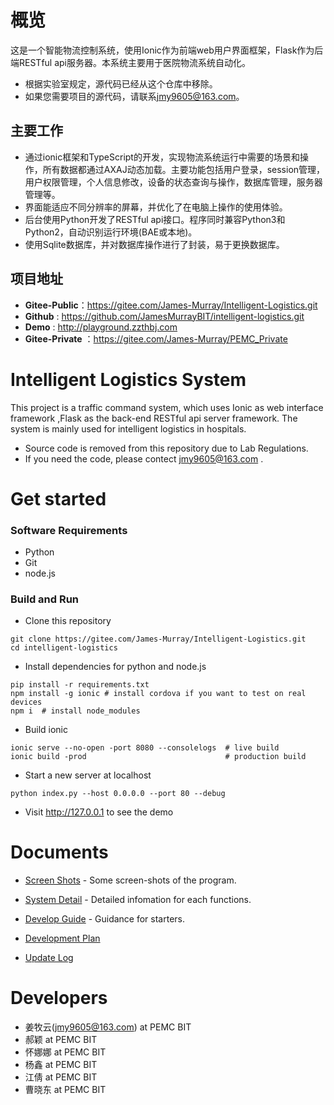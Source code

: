 # 概览

这是一个智能物流控制系统，使用Ionic作为前端web用户界面框架，Flask作为后端RESTful api服务器。本系统主要用于医院物流系统自动化。

- 根据实验室规定，源代码已经从这个仓库中移除。
- 如果您需要项目的源代码，请联系<jmy9605@163.com>。

## 主要工作

* 通过ionic框架和TypeScript的开发，实现物流系统运行中需要的场景和操作，所有数据都通过AXAJ动态加载。主要功能包括用户登录，session管理，用户权限管理，个人信息修改，设备的状态查询与操作，数据库管理，服务器管理等。
* 界面能适应不同分辨率的屏幕，并优化了在电脑上操作的使用体验。
* 后台使用Python开发了RESTful api接口。程序同时兼容Python3和Python2，自动识别运行环境(BAE或本地)。
* 使用Sqlite数据库，并对数据库操作进行了封装，易于更换数据库。

## 项目地址

* __Gitee-Public__：<https://gitee.com/James-Murray/Intelligent-Logistics.git>
* __Github__ : <https://github.com/JamesMurrayBIT/intelligent-logistics.git> 
* __Demo__  : <http://playground.zzthbj.com>
* __Gitee-Private__ ：<https://gitee.com/James-Murray/PEMC_Private>

# Intelligent Logistics System

This project is a traffic command system, which uses Ionic as web interface framework ,Flask as the back-end RESTful api server framework. The system is mainly used for intelligent logistics in hospitals.

- Source code is removed from this repository due to Lab Regulations.
- If you need the code, please contect <jmy9605@163.com> .

# Get started

### Software Requirements

- Python
- Git
- node.js

### Build and Run

* Clone this repository

```shell
git clone https://gitee.com/James-Murray/Intelligent-Logistics.git
cd intelligent-logistics
```
* Install dependencies for python and node.js

```shell
pip install -r requirements.txt
npm install -g ionic # install cordova if you want to test on real devices   
npm i  # install node_modules 
```
* Build ionic

```shell
ionic serve --no-open -port 8080 --consolelogs  # live build
ionic build -prod                               # production build
```
* Start a new server at localhost

```shell
python index.py --host 0.0.0.0 --port 80 --debug
```
* Visit <http://127.0.0.1> to see the demo

# Documents

* [Screen Shots](https://gitee.com/James-Murray/Intelligent-Logistics/blob/master/wiki/screenshots.md) - Some screen-shots of the program.
* [System Detail](https://gitee.com/James-Murray/Intelligent-Logistics/blob/master/wiki/detail.md) - Detailed infomation for each functions.
* [Develop Guide](https://gitee.com/James-Murray/Intelligent-Logistics/blob/master/wiki/develop.md) - Guidance for starters.

* [Development Plan](https://gitee.com/James-Murray/Intelligent-Logistics/blob/master/wiki/plan.md)
* [Update Log](https://gitee.com/James-Murray/Intelligent-Logistics/blob/master/wiki/update.md)

# Developers

* 姜牧云(jmy9605@163.com) at PEMC BIT
* 郝颖 at PEMC BIT
* 怀娜娜 at PEMC BIT
* 杨鑫 at PEMC BIT
* 江倩 at PEMC BIT
* 曹晓东 at PEMC BIT

